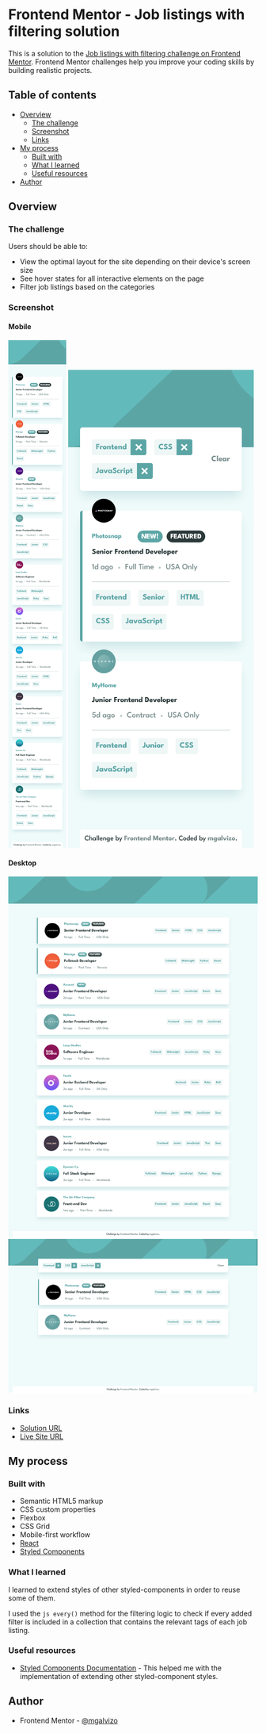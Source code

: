 # Frontend Mentor - Job listings with filtering solution

This is a solution to the [Job listings with filtering challenge on Frontend Mentor](https://www.frontendmentor.io/challenges/job-listings-with-filtering-ivstIPCt). Frontend Mentor challenges help you improve your coding skills by building realistic projects.

## Table of contents

-   [Overview](#overview)
    -   [The challenge](#the-challenge)
    -   [Screenshot](#screenshot)
    -   [Links](#links)
-   [My process](#my-process)
    -   [Built with](#built-with)
    -   [What I learned](#what-i-learned)
    -   [Useful resources](#useful-resources)
-   [Author](#author)

## Overview

### The challenge

Users should be able to:

-   View the optimal layout for the site depending on their device's screen size
-   See hover states for all interactive elements on the page
-   Filter job listings based on the categories

### Screenshot

#### Mobile

![](./screenshots/mobile.png)
![](./screenshots/mobile-filters.png)

#### Desktop

![](./screenshots/desktop.png)
![](./screenshots/desktop-filters.png)

### Links

-   [Solution URL](https://your-solution-url.com)
-   [Live Site URL](https://mgalvizo.github.io/static-job-listings/)

## My process

### Built with

-   Semantic HTML5 markup
-   CSS custom properties
-   Flexbox
-   CSS Grid
-   Mobile-first workflow
-   [React](https://reactjs.org/)
-   [Styled Components](https://styled-components.com/)

### What I learned

I learned to extend styles of other styled-components in order to reuse some of them.

I used the ```js every()``` method for the filtering logic to check if every added filter is included in a collection that contains the relevant tags of each job listing.

### Useful resources

-   [Styled Components Documentation](https://styled-components.com/docs/basics#extending-styles) - This helped me with the implementation of extending other styled-component styles.

## Author

-   Frontend Mentor - [@mgalvizo](https://www.frontendmentor.io/profile/mgalvizo)
